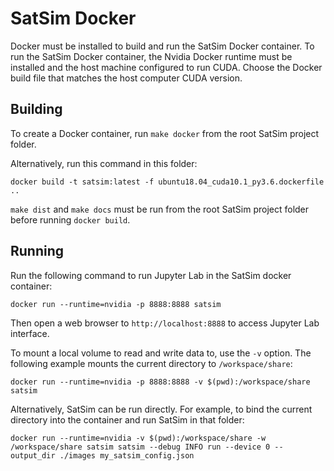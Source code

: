 SatSim Docker
=============

Docker must be installed to build and run the SatSim Docker container. To run the SatSim Docker container, the Nvidia Docker runtime must be installed and the host machine configured to run CUDA. Choose the Docker build file that matches the host computer CUDA version.

Building
--------

To create a Docker container, run `make docker` from the root SatSim project folder.

Alternatively, run this command in this folder:

```
docker build -t satsim:latest -f ubuntu18.04_cuda10.1_py3.6.dockerfile ..
```

`make dist` and `make docs` must be run from the root SatSim project folder before running `docker build`.


Running
-------

Run the following command to run Jupyter Lab in the SatSim docker container:

```
docker run --runtime=nvidia -p 8888:8888 satsim
```

Then open a web browser to `http://localhost:8888` to access Jupyter Lab interface.

To mount a local volume to read and write data to, use the `-v` option. The following example mounts the current directory to `/workspace/share`:

```
docker run --runtime=nvidia -p 8888:8888 -v $(pwd):/workspace/share satsim
```

Alternatively, SatSim can be run directly. For example, to bind the current directory into the container and run SatSim in that folder:

```
docker run --runtime=nvidia -v $(pwd):/workspace/share -w /workspace/share satsim satsim --debug INFO run --device 0 --output_dir ./images my_satsim_config.json
```
